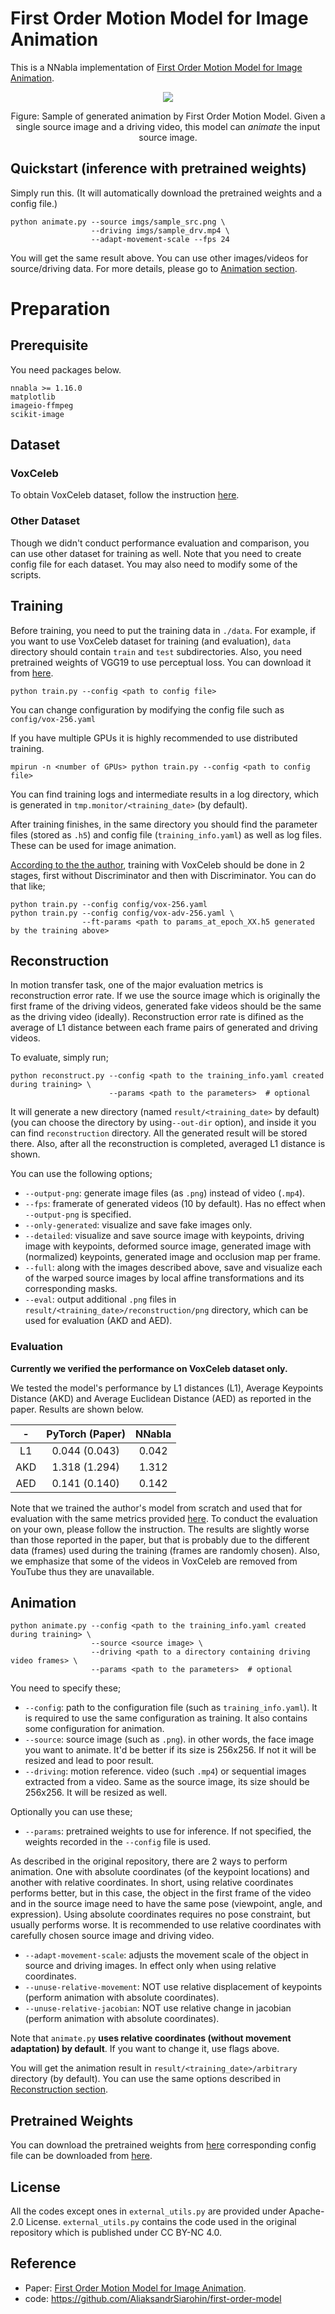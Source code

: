 # First Order Motion Model for Image Animation

This is a NNabla implementation of [First Order Motion Model for Image Animation](https://github.com/AliaksandrSiarohin/first-order-model).

<p align="center">
<img src='imgs/sample_fake.gif'>
</p>
<p align="center">
Figure: Sample of generated animation by First Order Motion Model. Given a single source image and a driving video, this model can <i>animate</i> the input source image.
</p>


## Quickstart (inference with pretrained weights)

Simply run this. (It will automatically download the pretrained weights and a config file.)

```
python animate.py --source imgs/sample_src.png \
                  --driving imgs/sample_drv.mp4 \
                  --adapt-movement-scale --fps 24
```

You will get the same result above. You can use other images/videos for source/driving data.
For more details, please go to [Animation section](#animation).

# Preparation

## Prerequisite

You need packages below.

```
nnabla >= 1.16.0
matplotlib
imageio-ffmpeg
scikit-image
```

## Dataset

### VoxCeleb

To obtain VoxCeleb dataset, follow the instruction [here](https://github.com/AliaksandrSiarohin/video-preprocessing).

### Other Dataset

Though we didn't conduct performance evaluation and comparison, you can use other dataset for training as well. Note that you need to create config file for each dataset. You may also need to modify some of the scripts.


## Training

Before training, you need to put the training data in `./data`. For example, if you want to use VoxCeleb dataset for training (and evaluation), `data` directory should contain `train` and `test` subdirectories. Also, you need pretrained weights of VGG19 to use perceptual loss. You can download it from [here](https://nnabla.org/pretrained-models/nnabla-examples/GANs/first-order-model/vgg19.h5).

```
python train.py --config <path to config file>
```

You can change configuration by modifying the config file such as `config/vox-256.yaml`

If you have multiple GPUs it is highly recommended to use distributed training.

```
mpirun -n <number of GPUs> python train.py --config <path to config file>
```

You can find training logs and intermediate results in a log directory, which is generated in `tmp.monitor/<training_date>` (by default).

After training finishes, in the same directory you should find the parameter files (stored as `.h5`) and config file (`training_info.yaml`) as well as log files. These can be used for image animation. 

[According to the the author](https://github.com/AliaksandrSiarohin/first-order-model/issues/127#issuecomment-620971294), training with VoxCeleb should be done in 2 stages, first without Discriminator and then with Discriminator. You can do that like;

```
python train.py --config config/vox-256.yaml
python train.py --config config/vox-adv-256.yaml \
                --ft-params <path to params_at_epoch_XX.h5 generated by the training above>
```

## Reconstruction

In motion transfer task, one of the major evaluation metrics is reconstruction error rate.
If we use the source image which is originally the first frame of the driving videos, generated fake videos should be the same as the driving video (ideally). Reconstruction error rate is difined as the average of L1 distance between each frame pairs of generated and driving videos.

To evaluate, simply run;

```
python reconstruct.py --config <path to the training_info.yaml created during training> \
                      --params <path to the parameters>  # optional
```

It will generate a new directory (named `result/<training_date>` by default) (you can choose the directory by using`--out-dir` option), and inside it you can find `reconstruction` directory. All the generated result will be stored there. Also, after all the reconstruction is completed, averaged L1 distance is shown.

You can use the following options;

* `--output-png`: generate image files (as `.png`) instead of video (`.mp4`).
* `--fps`: framerate of generated videos (10 by default). Has no effect when `--output-png` is specified.
* `--only-generated`: visualize and save fake images only.
* `--detailed`: visualize and save source image with keypoints, driving image with keypoints, deformed source image, generated image with (normalized) keypoints, generated image and occlusion map per frame.
* `--full`: along with the images described above, save and visualize each of the warped source images by local affine transformations and its corresponding masks.
* `--eval`: output additional `.png` files in `result/<training_date>/reconstruction/png` directory, which can be used for evaluation (AKD and AED).

### Evaluation

**Currently we verified the performance on VoxCeleb dataset only.**

We tested the model's performance by L1 distances (L1), Average Keypoints Distance (AKD) and Average Euclidean Distance (AED) as reported in the paper. Results are shown below.

| - | PyTorch (Paper) | NNabla |
| :---: | :---: | :---: |
| L1 | 0.044 (0.043) | 0.042 |
| AKD | 1.318 (1.294) | 1.312 |
| AED | 0.141 (0.140) | 0.142 |

Note that we trained the author's model from scratch and used that for evaluation with the same metrics provided [here](https://github.com/AliaksandrSiarohin/pose-evaluation). To conduct the evaluation on your own, please follow the instruction.
The results are slightly worse than those reported in the paper, but that is probably due to the different data (frames) used during the training (frames are randomly chosen). Also, we emphasize that some of the videos in VoxCeleb are removed from YouTube thus they are unavailable.

## Animation

```
python animate.py --config <path to the training_info.yaml created during training> \
                  --source <source image> \
                  --driving <path to a directory containing driving video frames> \
                  --params <path to the parameters>  # optional
```

You need to specify these;
* `--config`: path to the configuration file (such as `training_info.yaml`). It is required to use the same configuration as training. It also contains some configuration for animation.
* `--source`: source image (such as `.png`). in other words, the face image you want to animate. It'd be better if its size is 256x256. If not it will be resized and lead to poor result.
* `--driving`: motion reference. video (such `.mp4`) or sequential images extracted from a video. Same as the source image, its size should be 256x256. It will be resized as well.

Optionally you can use these;
* `--params`: pretrained weights to use for inference. If not specified, the weights recorded in the `--config` file is used.

As described in the original repository, there are 2 ways to perform animation. One with absolute coordinates (of the keypoint locations) and another with relative coordinates. In short, using relative coordinates performs better, but in this case, the object in the first frame of the video and in the source image need to have the same pose (viewpoint, angle, and expression). Using absolute coordinates requires no pose constraint, but usually performs worse. It is recommended to use relative coordinates with carefully chosen source image and driving video.

* `--adapt-movement-scale`: adjusts the movement scale of the object in source and driving images. In effect only when using relative coordinates.
* `--unuse-relative-movement`: NOT use relative displacement of keypoints (perform animation with absolute coordinates).
* `--unuse-relative-jacobian`: NOT use relative change in jacobian (perform animation with absolute coordinates).

Note that `animate.py` **uses relative coordinates (without movement adaptation) by default**. If you want to change it, use flags above.

You will get the animation result in `result/<training_date>/arbitrary` directory (by default).
You can use the same options described in [Reconstruction section](#reconstruction). 


## Pretrained Weights

You can download the pretrained weights from [here](https://nnabla.org/pretrained-models/nnabla-examples/GANs/first-order-model/pretrained_fomm_params.h5) corresponding config file can be downloaded from [here](https://nnabla.org/pretrained-models/nnabla-examples/GANs/first-order-model/voxceleb_trained_info.yaml).

## License

All the codes except ones in `external_utils.py` are provided under Apache-2.0 License.
`external_utils.py` contains the code used in the original repository which is published under CC BY-NC 4.0.



## Reference

* Paper: [First Order Motion Model for Image Animation](http://papers.nips.cc/paper/8935-first-order-motion-model-for-image-animation.pdf).
* code: https://github.com/AliaksandrSiarohin/first-order-model
